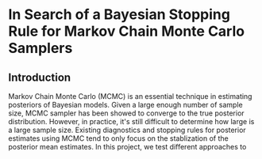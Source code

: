 # In Search of a Bayesian Stopping Rule for Markov Chain Monte Carlo Samplers

## Introduction
 
Markov Chain Monte Carlo (MCMC) is an essential technique in estimating posteriors of Bayesian models. 
Given a large enough number of sample size, MCMC sampler has been showed to converge to the 
true posterior distribution. However, in practice, it's still difficult to determine
how large is a large sample size.
Existing diagnostics and stopping rules for posterior estimates using MCMC
tend to only focus on the stablization of the posterior mean estimates. In this project, we test 
different approaches to 
